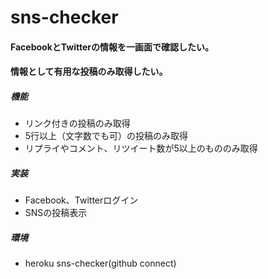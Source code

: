 # sns-checker

#### FacebookとTwitterの情報を一画面で確認したい。
#### 情報として有用な投稿のみ取得したい。

##### 機能

+ リンク付きの投稿のみ取得
+ 5行以上（文字数でも可）の投稿のみ取得
+ リプライやコメント、リツイート数が5以上のもののみ取得

##### 実装

+ Facebook、Twitterログイン
+ SNSの投稿表示

##### 環境

+ heroku sns-checker(github connect)

